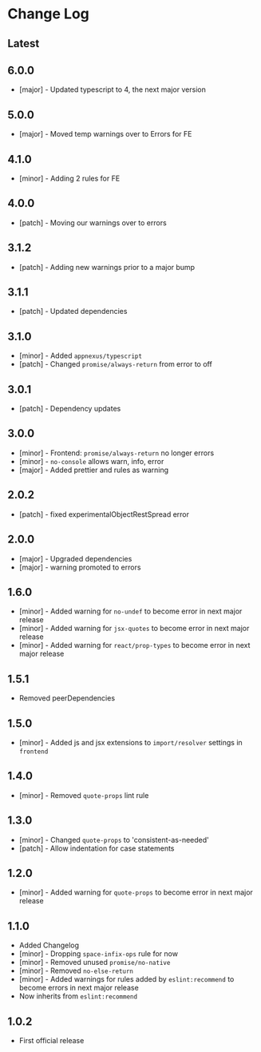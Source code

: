 # Change Log

## Latest

## 6.0.0
- [major] - Updated typescript to 4, the next major version

## 5.0.0
- [major] - Moved temp warnings over to Errors for FE

## 4.1.0
- [minor] - Adding 2 rules for FE

## 4.0.0
- [patch] - Moving our warnings over to errors

## 3.1.2
- [patch] - Adding new warnings prior to a major bump

## 3.1.1

- [patch] - Updated dependencies

## 3.1.0

- [minor] - Added `appnexus/typescript`
- [patch] - Changed `promise/always-return` from error to off

## 3.0.1

- [patch] - Dependency updates

## 3.0.0

- [minor] - Frontend: `promise/always-return` no longer errors
- [minor] - `no-console` allows warn, info, error
- [major] - Added prettier and rules as warning

## 2.0.2

- [patch] - fixed experimentalObjectRestSpread error

## 2.0.0

- [major] - Upgraded dependencies
- [major] - warning promoted to errors

## 1.6.0

- [minor] - Added warning for `no-undef` to become error in next major release
- [minor] - Added warning for `jsx-quotes` to become error in next major release
- [minor] - Added warning for `react/prop-types` to become error in next major release

## 1.5.1

- Removed peerDependencies

## 1.5.0

- [minor] - Added js and jsx extensions to `import/resolver` settings in `frontend`

## 1.4.0

- [minor] - Removed `quote-props` lint rule

## 1.3.0

- [minor] - Changed `quote-props` to 'consistent-as-needed'
- [patch] - Allow indentation for case statements

## 1.2.0

- [minor] - Added warning for `quote-props` to become error in next major release

## 1.1.0

- Added Changelog
- [minor] - Dropping `space-infix-ops` rule for now
- [minor] - Removed unused `promise/no-native`
- [minor] - Removed `no-else-return`
- [minor] - Added warnings for rules added by `eslint:recommend` to become errors in next major release
- Now inherits from `eslint:recommend`

## 1.0.2

- First official release
